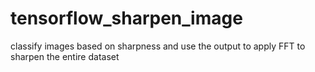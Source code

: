 # tensorflow_sharpen_image
classify images based on sharpness and use the output to apply FFT to sharpen the entire dataset
